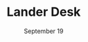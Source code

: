 ---
layout: archive
title: "Lander Desk"
date: 'September 19'
year: 2024
description: Explores concepts and techniques for design and construction of reliable and maintainable software systems, xprogram structures and designs
---
